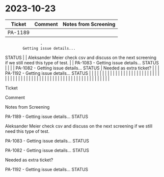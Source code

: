 # 2023-10-23

| Ticket | Comment | Notes from Screening |
|---|---|---|
| PA-1189
                    -
            Getting issue details...
STATUS |  | Aleksander Meier check csv and discuss on the next screening if we still need this type of test. |
| PA-1083
                    -
            Getting issue details...
STATUS |  |  |
| PA-1082
                    -
            Getting issue details...
STATUS | Needed as extra ticket? |  |
| PA-1192
                    -
            Getting issue details...
STATUS |  |  |
|  |  |  |
|  |  |  |
|  |  |  |
|  |  |  |
|  |  |  |
|  |  |  |
|  |  |  |
|  |  |  |
|  |  |  |
|  |  |  |
|  |  |  |
|  |  |  |
|  |  |  |
|  |  |  |
|  |  |  |
|  |  |  |

Ticket

Comment

Notes from Screening

PA-1189
                    -
            Getting issue details...
STATUS

Aleksander Meier check csv and discuss on the next screening if we still need this type of test.

PA-1083
                    -
            Getting issue details...
STATUS

PA-1082
                    -
            Getting issue details...
STATUS

Needed as extra ticket?

PA-1192
                    -
            Getting issue details...
STATUS

